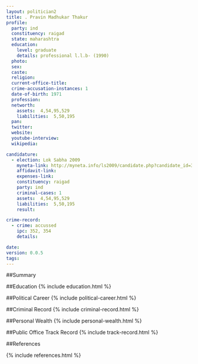 ```yaml
---
layout: politician2
title: . Pravin Madhukar Thakur
profile: 
  party: ind
  constituency: raigad
  state: maharashtra
  education: 
    level: graduate
    details: professional l.l.b- (1990)
  photo: 
  sex: 
  caste: 
  religion: 
  current-office-title: 
  crime-accusation-instances: 1
  date-of-birth: 1971
  profession: 
  networth: 
    assets:  4,54,95,529
    liabilities:  5,50,195
  pan: 
  twitter: 
  website: 
  youtube-interview: 
  wikipedia: 

candidature: 
  - election: Lok Sabha 2009
    myneta-link: http://myneta.info/ls2009/candidate.php?candidate_id=3554
    affidavit-link: 
    expenses-link: 
    constituency: raigad 
    party: ind
    criminal-cases: 1
    assets:  4,54,95,529
    liabilities:  5,50,195
    result:  

crime-record: 
  - crime: accussed
    ipc: 352, 354
    details:    

date: 
version: 0.0.5
tags: 
---
```

##Summary


##Education
{% include education.html %}


##Political Career
{% include political-career.html %}


##Criminal Record
{% include criminal-record.html %}


##Personal Wealth
{% include personal-wealth.html %}


##Public Office Track Record
{% include track-record.html %}


##References


{% include references.html %}